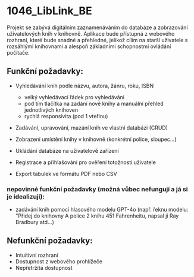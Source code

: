 # 1046_LibLink_BE

Projekt se zabývá digitálním zaznamenáváním do databáze a zobrazování uživatelových knih v knihovně.
Aplikace bude přístupná z webového rozhraní, které bude snadné a přehledné, jelikož cílím na starší uživatele s rozsáhlými knihovnami a alespoň základními schopnostmi ovládání počítače.

## Funkční požadavky:

- Vyhledávání knih podle názvu, autora, žánru, roku, ISBN
    - velký vyhledávací řádek pro vyhledávání
    - pod tím tlačítka na zadání nové knihy a manuální přehled jednotlivých knihoven
    - rychlá responsivita (pod 1 vteřinu)
      
- Zadávání, upravování, mazání knih ve vlastní databázi (CRUD)
  
- Zobrazení umístění knihy v knihovně (konkrétní police, sloupec...)
  
- Ukládání databáze na uživatelově zařízení
  
- Registrace a přihlašování pro ověření totožnosti uživatele
  
- Export tabulek ve formátu PDF nebo CSV

### nepovinné funkční požadavky (možná vůbec nefungují a já si je idealizuji):

- zadávání knih pomocí hlasového modelu GPT-4o (např. řeknu modelu: "Přidej do knihovny A police 2 knihu 451 Fahrenheitu, napsal ji Ray Bradbury atd...)

## Nefunkční požadavky:

- Intuitivní rozhraní
- Dostupnost z webového prohlížeče
- Nepřetržitá dostupnost
